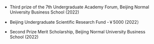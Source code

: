 - Third prize of the 7th Undergraduate Academy Forum, Beijing Normal University Business School (2022)

- Beijing Undergraduate Scientific Research Fund -￥5000 (2022）

- Second Prize Merit Scholarship, Beijing Normal University Business School (2022)
